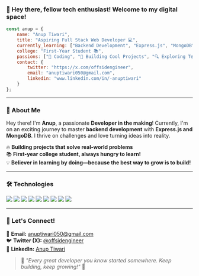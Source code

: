 ### 👋 Hey there, fellow tech enthusiast! Welcome to my digital space!

```js
const anup = {
    name: "Anup Tiwari",
    title: "Aspiring Full Stack Web Developer 💻",
    currently_learning: ["Backend Development", "Express.js", "MongoDB"],
    college: "First-Year Student 📚",
    passions: ["🚀 Coding", "🔨 Building Cool Projects", "🔍 Exploring Tech"],
    contact: {
        twitter: "https://x.com/offsidengineer",
        email: "anuptiwari050@gmail.com",
        linkedin: "www.linkedin.com/in/-anuptiwari"
    }
};
```

---

### 🌟 About Me

Hey there! I'm **Anup**, a passionate **Developer in the making**! Currently, I'm on an exciting journey to master **backend development** with **Express.js and MongoDB**. I thrive on challenges and love turning ideas into reality. 

🔥 **Building projects that solve real-world problems**  
📚 **First-year college student, always hungry to learn!**  
💡 **Believer in learning by doing—because the best way to grow is to build!**

---

### 🛠 Technologies

<p>
    <img src="https://img.shields.io/badge/-JavaScript-F7DF1E?style=flat&logo=javascript&logoColor=black"/>
    <img src="https://img.shields.io/badge/-Python-3776AB?style=flat&logo=python&logoColor=white"/>
    <img src="https://img.shields.io/badge/-Node.js-339933?style=flat&logo=node.js&logoColor=white"/>
    <img src="https://img.shields.io/badge/-Express.js-000000?style=flat&logo=express&logoColor=white"/>
    <img src="https://img.shields.io/badge/-MongoDB-47A248?style=flat&logo=mongodb&logoColor=white"/>
    <img src="https://img.shields.io/badge/-HTML5-E34F26?style=flat&logo=html5&logoColor=white"/>
    <img src="https://img.shields.io/badge/-CSS3-1572B6?style=flat&logo=css3&logoColor=white"/>
    <img src="https://img.shields.io/badge/-Firebase-FFCA28?style=flat&logo=firebase&logoColor=black"/>
    <img src="https://img.shields.io/badge/-Cloudinary-3448C5?style=flat&logo=cloudinary&logoColor=white"/>
</p>

---

### 🤝 Let's Connect!

📩 **Email:** [anuptiwari050@gmail.com](mailto:anuptiwari050@gmail.com)  
🐦 **Twitter (X):** [@offsidengineer](https://x.com/offsidengineer)  
🔗 **LinkedIn:** [Anup Tiwari](www.linkedin.com/in/-anuptiwari)  

> 🌟 *"Every great developer you know started somewhere. Keep building, keep growing!"* 🚀

